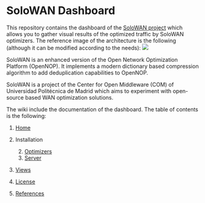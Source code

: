# SoloWAN Dashboard

This repository contains the dashboard of the [SoloWAN project](https://github.com/centeropenmiddleware/solowan) which allows you to gather visual results of the optimized traffic by SoloWAN optimizers. The reference image of the architecture is the following (although it can be modified according to the needs):
![](https://raw.githubusercontent.com/centeropenmiddleware/solowan-dashboard/master/images/ReferenceImage.jpg)

SoloWAN is an enhanced version of the Open Network Optimization Platform (OpenNOP). It implements a modern dictionary based compression algorithm to add deduplication capabilities to OpenNOP. 

SoloWAN is a project of the Center for Open Middleware (COM) of Universidad Politécnica de Madrid which aims to experiment with open-source based WAN optimization solutions.

The wiki include the documentation of the dashboard. The table of contents is the following:

1. [Home](https://github.com/solowan/dashboard/wiki)

1. Installation

    2. [Optimizers](https://github.com/solowan/dashboard/wiki/Installation%20Optimizers)
    2. [Server](https://github.com/solowan/dashboard/wiki/Installation%20Server)

1. [Views](https://github.com/solowan/dashboard/wiki/Views)

1. [License](https://github.com/solowan/dashboard/wiki/License)

1. [References](https://github.com/solowan/dashboard/wiki/References)
